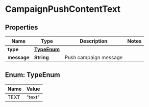 

# CampaignPushContentText


## Properties

| Name | Type | Description | Notes |
|------------ | ------------- | ------------- | -------------|
|**type** | [**TypeEnum**](#TypeEnum) |  |  |
|**message** | **String** | Push campaign message |  |



## Enum: TypeEnum

| Name | Value |
|---- | -----|
| TEXT | &quot;text&quot; |



